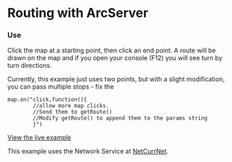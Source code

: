 # Routing with ArcServer

### Use

Click the map at a starting point, then click an end point. A route will be drawn on the map and if you open your console (F12) you will see turn by turn directions. 

Currently, this example just uses two points, but with a slight modification, you can pass multiple stops - fix the 

```
map.on("click,function(){
        //allow more map clicks. 
        //Send them to getRoute()
        //Modify getRoute() to append them to the params string 
        }")
```
[View the live example](http://municipaldevelopment.github.io/Routing/route.html)

This example uses the Network Service at [NetCurrNet](http://gisdmd.cabq.gov/dmdview/rest/services/NetCurrNet/NAServer/Route/solve). 

